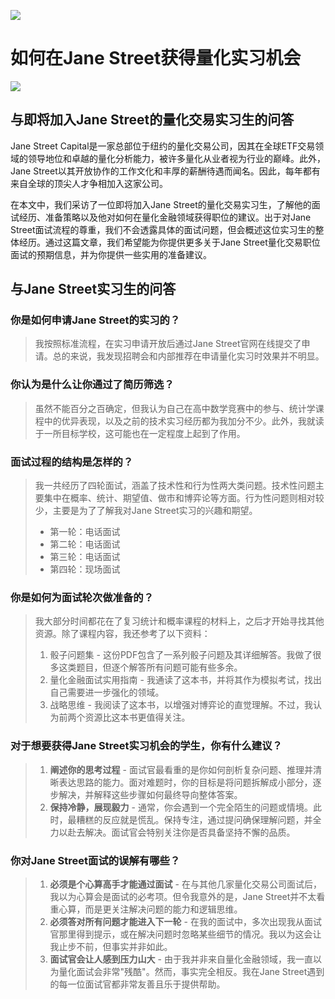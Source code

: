 ![](https://fastly.jsdelivr.net/gh/bucketio/img11@main/2024/10/21/1729466068183-23134fce-3131-4262-b18c-f378d71af4f6.gif)

# 如何在Jane Street获得量化实习机会
![](https://fastly.jsdelivr.net/gh/bucketio/img9@main/2024/10/20/1729465031968-b3c8959e-1d37-4b8a-91b1-b0b0dfe25143.png)

## 与即将加入Jane Street的量化交易实习生的问答

Jane Street Capital是一家总部位于纽约的量化交易公司，因其在全球ETF交易领域的领导地位和卓越的量化分析能力，被许多量化从业者视为行业的巅峰。此外，Jane Street以其开放协作的工作文化和丰厚的薪酬待遇而闻名。因此，每年都有来自全球的顶尖人才争相加入这家公司。

在本文中，我们采访了一位即将加入Jane Street的量化交易实习生，了解他的面试经历、准备策略以及他对如何在量化金融领域获得职位的建议。出于对Jane Street面试流程的尊重，我们不会透露具体的面试问题，但会概述这位实习生的整体经历。通过这篇文章，我们希望能为你提供更多关于Jane Street量化交易职位面试的预期信息，并为你提供一些实用的准备建议。

## 与Jane Street实习生的问答

### 你是如何申请Jane Street的实习的？

> 我按照标准流程，在实习申请开放后通过Jane Street官网在线提交了申请。总的来说，我发现招聘会和内部推荐在申请量化实习时效果并不明显。

### 你认为是什么让你通过了简历筛选？
> 虽然不能百分之百确定，但我认为自己在高中数学竞赛中的参与、统计学课程中的优异表现，以及之前的技术实习经历都为我加分不少。此外，我就读于一所目标学校，这可能也在一定程度上起到了作用。

### 面试过程的结构是怎样的？

> 我一共经历了四轮面试，涵盖了技术性和行为性两大类问题。技术性问题主要集中在概率、统计、期望值、做市和博弈论等方面。行为性问题则相对较少，主要是为了了解我对Jane Street实习的兴趣和期望。
>
> - 第一轮：电话面试
> - 第二轮：电话面试
> - 第三轮：电话面试
> - 第四轮：现场面试

### 你是如何为面试轮次做准备的？

> 我大部分时间都花在了复习统计和概率课程的材料上，之后才开始寻找其他资源。除了课程内容，我还参考了以下资料：
>
> 1. 骰子问题集 - 这份PDF包含了一系列骰子问题及其详细解答。我做了很多这类题目，但逐个解答所有问题可能有些多余。
> 2. 量化金融面试实用指南 - 我通读了这本书，并将其作为模拟考试，找出自己需要进一步强化的领域。
> 3. 战略思维 - 我阅读了这本书，以增强对博弈论的直觉理解。不过，我认为前两个资源比这本书更值得关注。

### 对于想要获得Jane Street实习机会的学生，你有什么建议？
> 1. **阐述你的思考过程** \- 面试官最看重的是你如何剖析复杂问题、推理并清晰表达思路的能力。面对难题时，你的目标是将问题拆解成小部分，逐步解决，并解释这些步骤如何最终导向整体答案。
> 2. **保持冷静，展现毅力** \- 通常，你会遇到一个完全陌生的问题或情境。此时，最糟糕的反应就是慌乱。保持专注，通过提问确保理解问题，并全力以赴去解决。面试官会特别关注你是否具备坚持不懈的品质。

### 你对Jane Street面试的误解有哪些？

> 1. **必须是个心算高手才能通过面试** \- 在与其他几家量化交易公司面试后，我以为心算会是面试的必考项。但令我意外的是，Jane Street并不太看重心算，而是更关注解决问题的能力和逻辑思维。
> 2. **必须答对所有问题才能进入下一轮** \- 在我的面试中，多次出现我从面试官那里得到提示，或在解决问题时忽略某些细节的情况。我以为这会让我止步不前，但事实并非如此。
> 3. **面试官会让人感到压力山大** \- 由于我并非来自量化金融领域，我一直以为量化面试会非常"残酷"。然而，事实完全相反。我在Jane Street遇到的每一位面试官都非常友善且乐于提供帮助。
